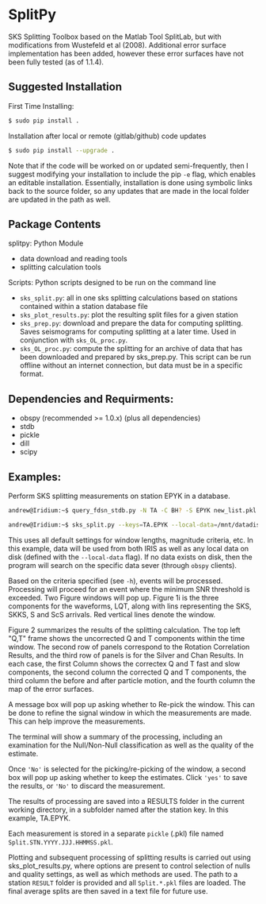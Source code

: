 SplitPy
=======

SKS Splitting Toolbox based on the Matlab Tool SplitLab, but with modifications from
Wustefeld et al (2008). Additional error surface implementation has been added, however
these error surfaces have not been fully tested (as of 1.1.4).


Suggested Installation
----------------------

First Time Installing:

```bash
$ sudo pip install .
```

Installation after local or remote (gitlab/github) code updates

```bash
$ sudo pip install --upgrade .
```

Note that if the code will be worked on or updated semi-frequently, then I suggest 
modifying your installation to include the pip `-e` flag, which enables an editable 
installation. Essentially, installation is done using symbolic links back to the 
source folder, so any updates that are made in the local folder are updated in the 
path as well.


Package Contents
----------------

splitpy: Python Module
* data download and reading tools
* splitting calculation tools

Scripts: Python scripts designed to be run on the command line
* `sks_split.py`: all in one sks splitting calculations based on stations 
contained within a station database file
* `sks_plot_results.py`: plot the resulting split files for a given station
* `sks_prep.py`: download and prepare the data for computing splitting. Saves 
seismograms for computing splitting at a later time. Used in conjunction with 
`sks_OL_proc.py`.
* `sks_OL_proc.py`: compute the splitting for an archive of data that has been 
downloaded and prepared by sks_prep.py. This script can be run offline without 
an internet connection, but data must be in a specific format.


Dependencies and Requirments:
-----------------------------------------
* obspy (recommended >= 1.0.x) (plus all dependencies)
* stdb
* pickle
* dill
* scipy


Examples:
-----------------

Perform SKS splitting measurements on station EPYK in a database.

```bash
andrew@Iridium:~$ query_fdsn_stdb.py -N TA -C BH? -S EPYK new_list.pkl

andrew@Iridium:~$ sks_split.py --keys=TA.EPYK --local-data=/mnt/datadisk/DaySac/ new_list.pkl
```

This uses all default settings for window lengths, magnitude criteria, etc. 
In this example, data will be used from both IRIS as well as any local data 
on disk (defined with the `--local-data` flag). If no data exists on disk, then 
the program will search on the specific data sever (through `obspy` clients).

Based on the criteria specified (see `-h`), events will be processed. Processing 
will proceed for an event where the minimum SNR threshold is exceeded. Two Figure 
windows will pop up. Figure 1i is the three components for the waveforms, LQT, 
along with lins representing the SKS, SKKS, S and ScS arrivals. Red vertical 
lines denote the window.

Figure 2 summarizes the results of the splitting calculation. The top left "Q,T" 
frame shows the uncorrected Q and T components within the time window. The second 
row of panels correspond to the Rotation Correlation Results, and the third row of 
panels is for the Silver and Chan Results. In each case, the first Column shows 
the correctex Q and T fast and slow components, the second column the corrected 
Q and T components, the third column the before and after particle motion, and 
the fourth column the map of the error surfaces.

A message box will pop up asking whether to Re-pick the window. This can be done 
to refine the signal window in which the measurements are made. This can help 
improve the measurements.

The terminal will show a summary of the processing, including an examination for the 
Null/Non-Null classification as well as the quality of the estimate.

Once `'No'` is selected for the picking/re-picking of the window, a second box will 
pop up asking whether to keep the estimates. Click `'yes'` to save the results, 
or `'No'` to discard the measurement.

The results of processing are saved into a RESULTS folder in the current working 
directory, in a subfolder named after the station key. In this example, TA.EPYK.

Each measurement is stored in a separate `pickle` (.pkl) file named 
`Split.STN.YYYY.JJJ.HHMMSS.pkl`.

Plotting and subsequent processing of splitting results is carried out using 
sks_plot_results.py, where options are present to control selection of nulls 
and quality settings, as well as which methods are used. The path to a station 
`RESULT` folder is provided and all `Split.*.pkl` files are loaded. The final 
average splits are then saved in a text file for future use.


